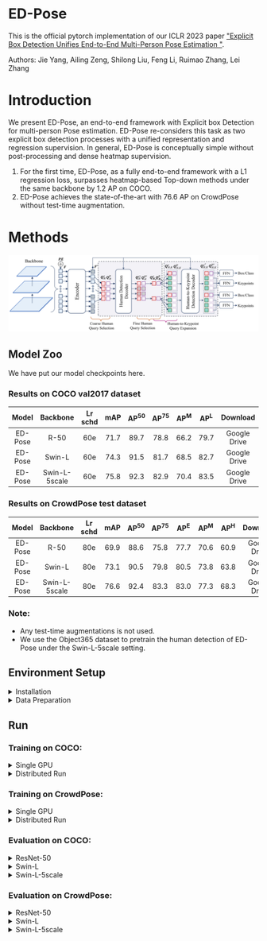 # ED-Pose

This is the official pytorch implementation of our ICLR 2023 paper ["Explicit Box Detection Unifies End-to-End Multi-Person Pose Estimation "](https://openreview.net/pdf?id=s4WVupnJjmX). 

Authors: Jie Yang, Ailing Zeng, Shilong Liu, Feng Li, Ruimao Zhang, Lei Zhang
# Introduction
We present ED-Pose, an end-to-end framework with Explicit box Detection for multi-person Pose estimation. ED-Pose re-considers this task as two explicit box detection processes with a unified representation and regression supervision.
In general, ED-Pose is conceptually simple without post-processing and dense heatmap supervision.
1. For the first time, ED-Pose, as a fully end-to-end framework with a L1 regression loss, surpasses heatmap-based Top-down methods under the same backbone by 1.2 AP on COCO.
2. ED-Pose achieves the state-of-the-art with 76.6 AP on CrowdPose without test-time augmentation.
# Methods
![method](figs/edpose_git.jpg "model arch")

## Model Zoo
We have put our model checkpoints here.

### Results on COCO val2017 dataset

|  Model  |   Backbone    | Lr schd | mAP  | AP<sup>50</sup> | AP<sup>75</sup> | AP<sup>M</sup> | AP<sup>L</sup> |                                             Download                                              |
|:-------:|:-------------:|:-------:|:----:|:---------------:|:---------------:|:--------------:|:--------------:|:-------------------------------------------------------------------------------------------------:|
| ED-Pose |     R-50      |   60e   | 71.7 |      89.7       |      78.8       |      66.2      |      79.7      |                                           Google Drive                                            |
|  ED-Pose   |    Swin-L     |  60e   | 74.3 |      91.5       |      81.7       |      68.5      |      82.7      |                                           Google Drive                                            |
|  ED-Pose   | Swin-L-5scale |  60e   | 75.8 |      92.3       |      82.9       |      70.4      |      83.5      | Google Drive |

### Results on CrowdPose test dataset

| Model | Backbone | Lr schd | mAP  | AP<sup>50</sup> | AP<sup>75</sup> | AP<sup>E</sup> | AP<sup>M</sup> | AP<sup>H</sup> |                                             Download                                              |
|:-----:|:--------:|:-------:|:----:|:---------------:|:---------------:|:--------------:|:--------------:|:--------------:|:-------------------------------------------------------------------------------------------------:|
| ED-Pose  |  R-50  |   80e   | 69.9 |      88.6       |      75.8       |      77.7      |      70.6      |      60.9      |                                           Google Drive                                            |
| ED-Pose  |  Swin-L  |  80e   | 73.1 |      90.5       |      79.8       |      80.5      |      73.8      |      63.8      |                                           Google Drive                                            |
| ED-Pose  |  Swin-L-5scale  |  80e   | 76.6 |      92.4       |      83.3       |      83.0      |      77.3      |      68.3      | Google Drive |

### Note:
- Any test-time augmentations is not used.
- We use the Object365 dataset to pretrain the human detection of ED-Pose under the Swin-L-5scale setting.

## Environment Setup 

<details>
  <summary>Installation</summary>
  
  We use the [DN-Deformable-DETR](https://arxiv.org/abs/2203.01305) as our codebase. We test our models under ```python=3.7.3,pytorch=1.9.0,cuda=11.1```. Other versions might be available as well.

   1. Clone this repo
   ```sh
   git clone https://github.com/IDEA-Research/ED-Pose.git
   cd ED-Pose
   ```

   2. Install Pytorch and torchvision

   Follow the instruction on https://pytorch.org/get-started/locally/.
   ```sh
   # an example:
   conda install -c pytorch pytorch torchvision
   ```

   3. Install other needed packages
   ```sh
   pip install -r requirements.txt
   ```

   4. Compiling CUDA operators
   ```sh
   cd models/edpose/ops
   python setup.py build install
   # unit test (should see all checking is True)
   python test.py
   cd ../../..
   ```
</details>

<details>
  <summary>Data Preparation</summary>

**For COCO data**, please download from [COCO download](http://cocodataset.org/#download). 
The coco_dir should look like this:
```
|-- EDPose
`-- |-- coco_dir
    `-- |-- annotations
        |   |-- person_keypoints_train2017.json
        |   `-- person_keypoints_val2017.json
        `-- images
            |-- train2017
            |   |-- 000000000009.jpg
            |   |-- 000000000025.jpg
            |   |-- 000000000030.jpg
            |   |-- ... 
            `-- val2017
                |-- 000000000139.jpg
                |-- 000000000285.jpg
                |-- 000000000632.jpg
                |-- ... 
```

**For CrowdPose data**, please download from [CrowdPose download](https://github.com/Jeff-sjtu/CrowdPose#dataset), 
The crowdpose_dir should look like this:
```
|-- ED-Pose
`-- |-- crowdpose_dir
    `-- |-- json
        |   |-- crowdpose_train.json
        |   |-- crowdpose_val.json
        |   |-- crowdpose_trainval.json (generated by util/crowdpose_concat_train_val.py)
        |   `-- crowdpose_test.json
        `-- images
            |-- 100000.jpg
            |-- 100001.jpg
            |-- 100002.jpg
            |-- 100003.jpg
            |-- 100004.jpg
            |-- 100005.jpg
            |-- ... 
```
</details>

## Run


### Training on COCO:

<details>
  <summary>Single GPU</summary>

```
#For ResNet-50:
export EDPOSE_COCO_PATH=/path/to/your/cocodir
  python main.py \
 --output_dir "logs/coco_r50" \
 -c config/edpose.cfg.py \
 --options batch_size=4 epoch=60 lr_drop=55 num_body_points=17 backbone='resnet50' \
 --dataset_file="coco"
```
```
#For Swin-L:
export EDPOSE_COCO_PATH=/path/to/your/cocodir
export pretrain_model_path=/path/to/your/swin_L_384_22k
  python main.py \
 --output_dir "logs/coco_swinl" \
 -c config/edpose.cfg.py \
 --options batch_size=4 epoch=60 lr_drop=55 num_body_points=17 backbone='swin_L_384_22k' \
 --dataset_file="coco"
```

</details>

<details>
  <summary>Distributed Run</summary>


```
#For ResNet-50:
export EDPOSE_COCO_PATH=/path/to/your/cocodir
  python -m torch.distributed.launch --nproc_per_node=4  main.py \
 --output_dir "logs/coco_r50" \
 -c config/edpose.cfg.py \
 --options batch_size=4 epoch=60 lr_drop=55 num_body_points=17 backbone='resnet50' \
 --dataset_file="coco"
```
```
#For Swin-L:
export EDPOSE_COCO_PATH=/path/to/your/cocodir
export pretrain_model_path=/path/to/your/swin_L_384_22k
  python -m torch.distributed.launch --nproc_per_node=4 main.py \
 --output_dir "logs/coco_swinl" \
 -c config/edpose.cfg.py \
 --options batch_size=4 epoch=60 lr_drop=55 num_body_points=17 backbone='swin_L_384_22k' \
 --dataset_file="coco"
```

</details>


### Training on CrowdPose:

<details>
  <summary>Single GPU</summary>


```
#For ResNet-50:
export EDPOSE_CrowdPose_PATH=/path/to/your/crowdpose_dir
  python main.py \
 --output_dir "logs/crowdpose_r50" \
 -c config/edpose.cfg.py \
 --options batch_size=4 epoch=80 lr_drop=75 num_body_points=14 backbone='resnet50' \
 --dataset_file="crowdpose"
```
```
#For Swin-L:
export EDPOSE_CrowdPose_PATH=/path/to/your/crowdpose_dir
export pretrain_model_path=/path/to/your/swin_L_384_22k
  python main.py \
 --output_dir "logs/crowdpose_swinl" \
 -c config/edpose.cfg.py \
 --options batch_size=4 epoch=80 lr_drop=75 num_body_points=14 backbone='swin_L_384_22k' \
 --dataset_file="crowdpose"
```

</details>

<details>
  <summary>Distributed Run</summary>


```
#For ResNet-50:
export EDPOSE_CrowdPose_PATH=/path/to/your/crowdpose_dir
  python -m torch.distributed.launch --nproc_per_node=4  main.py \
 --output_dir "logs/crowdpose_r50" \
 -c config/edpose.cfg.py \
 --options batch_size=4 epoch=80 lr_drop=75 num_body_points=14 backbone='resnet50' \
 --dataset_file="crowdpose"
```
```
#For Swin-L:
export EDPOSE_CrowdPose_PATH=/path/to/your/crowdpose_dir
export pretrain_model_path=/path/to/your/swin_L_384_22k
  python -m torch.distributed.launch --nproc_per_node=4 main.py \
 --output_dir "logs/crowdpose_swinl" \
 -c config/edpose.cfg.py \
 --options batch_size=4 epoch=80 lr_drop=75 num_body_points=14 backbone='swin_L_384_22k' \
 --dataset_file="crowdpose"
```

</details>


### Evaluation on COCO:


<details>
  <summary>ResNet-50</summary>


```
export EDPOSE_COCO_PATH=/path/to/your/cocodir
  python -m torch.distributed.launch --nproc_per_node=4  main.py \
 --output_dir "logs/coco_r50" \
 -c config/edpose.cfg.py \
 --options batch_size=4 epoch=60 lr_drop=55 num_body_points=17 backbone='resnet50' \
 --dataset_file="coco" \
 --pretrain_model_path "./models/edpose_r50_coco.pth" \
 --eval
```

</details>

<details>
  <summary>Swin-L</summary>

```
export EDPOSE_COCO_PATH=/path/to/your/cocodir
export pretrain_model_path=/path/to/your/swin_L_384_22k
  python -m torch.distributed.launch --nproc_per_node=4 main.py \
 --output_dir "logs/coco_swinl" \
 -c config/edpose.cfg.py \
 --options batch_size=4 epoch=60 lr_drop=55 num_body_points=17 backbone='swin_L_384_22k' \
 --dataset_file="coco" \
 --pretrain_model_path "./models/edpose_swinl_coco.pth" \
 --eval
```
</details>


<details>
  <summary>Swin-L-5scale</summary>

```
export EDPOSE_COCO_PATH=/path/to/your/cocodir
export pretrain_model_path=/path/to/your/swin_L_384_22k
  python -m torch.distributed.launch --nproc_per_node=4 main.py \
 --output_dir "logs/coco_swinl" \
 -c config/edpose.cfg.py \
 --options batch_size=4 epoch=60 lr_drop=55 num_body_points=17 backbone='swin_L_384_22k' \
  return_interm_indices=0,1,2,3 num_feature_levels=5 \
 --dataset_file="coco" \
 --pretrain_model_path "./models/edpose_swinl_5scale_coco.pth" \
 --eval
```
</details>


### Evaluation on CrowdPose:

<details>
  <summary>ResNet-50</summary>

```
export EDPOSE_CrowdPose_PATH=/path/to/your/crowdpose_dir
  python main.py \
 --output_dir "logs/crowdpose_r50" \
 -c config/edpose.cfg.py \
 --options batch_size=4 epoch=80 lr_drop=75 num_body_points=14 backbone='resnet50' \
 --dataset_file="crowdpose"\
 --pretrain_model_path "./models/edpose_r50_crowdpose.pth" \
 --eval
```
</details>


<details>
  <summary>Swin-L</summary>

```
export EDPOSE_CrowdPose_PATH=/path/to/your/crowdpose_dir
export pretrain_model_path=/path/to/your/swin_L_384_22k
  python main.py \
 --output_dir "logs/crowdpose_swinl" \
 -c config/edpose.cfg.py \
 --options batch_size=4 epoch=80 lr_drop=75 num_body_points=14 backbone='swin_L_384_22k' \
 --dataset_file="crowdpose" \
 --pretrain_model_path "./models/edpose_swinl_crowdpose.pth" \
 --eval
```
</details>


<details>
  <summary>Swin-L-5scale</summary>

```
export EDPOSE_CrowdPose_PATH=/path/to/your/crowdpose_dir
export pretrain_model_path=/path/to/your/swin_L_384_22k
  python -m torch.distributed.launch --nproc_per_node=4 main.py \
 --output_dir "logs/crowdpose_swinl" \
 -c config/edpose.cfg.py \
 --options batch_size=4 epoch=80 lr_drop=75 num_body_points=14 backbone='swin_L_384_22k' \
 return_interm_indices=0,1,2,3 num_feature_levels=5 \
 -- dataset_file="crowdpose" \
 --pretrain_model_path "./models/edpose_swinl_5scale_crowdpose.pth" \
 --eval
```

</details>
